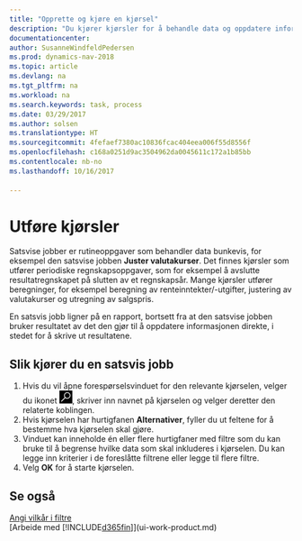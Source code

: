 ```yaml
---
title: "Opprette og kjøre en kjørsel"
description: "Du kjører kjørsler for å behandle data og oppdatere informasjon, for eksempel for å gjøre periodiske regnskapsoppgaver eller beregninger."
documentationcenter: 
author: SusanneWindfeldPedersen
ms.prod: dynamics-nav-2018
ms.topic: article
ms.devlang: na
ms.tgt_pltfrm: na
ms.workload: na
ms.search.keywords: task, process
ms.date: 03/29/2017
ms.author: solsen
ms.translationtype: HT
ms.sourcegitcommit: 4fefaef7380ac10836fcac404eea006f55d8556f
ms.openlocfilehash: c168a0251d9ac3504962da0045611c172a1b85bb
ms.contentlocale: nb-no
ms.lasthandoff: 10/16/2017

---
```

# <a name="how-to-run-batch-jobs"></a>Utføre kjørsler
Satsvise jobber er rutineoppgaver som behandler data bunkevis, for eksempel den satsvise jobben **Juster valutakurser**. Det finnes kjørsler som utfører periodiske regnskapsoppgaver, som for eksempel å avslutte resultatregnskapet på slutten av et regnskapsår. Mange kjørsler utfører beregninger, for eksempel beregning av renteinntekter/-utgifter, justering av valutakurser og utregning av salgspris.

En satsvis jobb ligner på en rapport, bortsett fra at den satsvise jobben bruker resultatet av det den gjør til å oppdatere informasjonen direkte, i stedet for å skrive ut resultatene.

## <a name="to-run-a-batch-job"></a>Slik kjører du en satsvis jobb
1. Hvis du vil åpne forespørselsvinduet for den relevante kjørselen, velger du ikonet ![Søk etter side eller rapport](media/ui-search/search_small.png "Søk etter side eller rapport"), skriver inn navnet på kjørselen og velger deretter den relaterte koblingen.
2. Hvis kjørselen har hurtigfanen **Alternativer**, fyller du ut feltene for å bestemme hva kjørselen skal gjøre.
3. Vinduet kan inneholde én eller flere hurtigfaner med filtre som du kan bruke til å begrense hvilke data som skal inkluderes i kjørselen. Du kan legge inn kriterier i de foreslåtte filtrene eller legge til flere filtre.
4. Velg **OK** for å starte kjørselen.

## <a name="see-also"></a>Se også
[Angi vilkår i filtre](ui-enter-criteria-filters.md)  
[Arbeide med [!INCLUDE[d365fin](includes/d365fin_md.md)]](ui-work-product.md)

